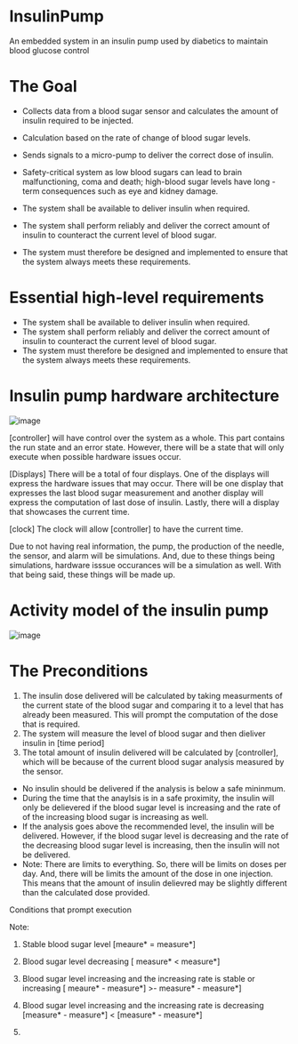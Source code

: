 # InsulinPump
An embedded system in an insulin pump used by diabetics to maintain blood glucose control

# The Goal
 - Collects data from a blood sugar sensor and calculates the amount of insulin required to be injected. 
 - Calculation based on the rate of change of blood sugar levels.
 - Sends signals to a micro-pump to deliver the correct dose of insulin.
 - Safety-critical system as low blood sugars can lead to brain malfunctioning, coma and death; high-blood sugar levels have long - term consequences such as eye and kidney damage.

 - The system shall be available to deliver insulin when required.
 - The system shall perform reliably and deliver the correct amount of insulin to counteract the current level of blood sugar.
 - The system must therefore be designed and implemented to ensure that the system always meets these requirements.
 
 # Essential high-level requirements
 - The system shall be available to deliver insulin when required.
 - The system shall perform reliably and deliver the correct amount of insulin to counteract the current level of blood sugar.
 - The system must therefore be designed and implemented to ensure that the system always meets these requirements.
 
 # Insulin pump hardware architecture
 ![image](https://user-images.githubusercontent.com/124085275/215911205-bc0f688b-8913-4fc8-bfb0-39a962143486.png)
 
  [controller] will have control over the system as a whole. This part contains the run state and an error state. However, there will be a state that will only execute when possible hardware issues occur.
 
 [Displays] There will be a total of four displays. One of the displays will express the hardware issues that may occur. There will be one display that expresses the last blood sugar measurement and another display will express the computation of last dose of insulin. Lastly, there will a display that showcases the current time.
 
 [clock] The clock will allow [controller] to have the current time.
 
 Due to not having real information, the pump, the production of the needle, the sensor, and alarm will be simulations. And, due to these things being simulations, hardware isssue occurances will be a simulation as well. With that being said, these things will be made up.
 
 # Activity model of the insulin pump
 ![image](https://user-images.githubusercontent.com/124085275/217400185-274591ca-3bcc-4d04-8150-dde1a960b1f0.png)
 
 # The Preconditions
 
 1. The insulin dose delivered will be calculated by taking measurments of the current state of the blood sugar and comparing it to a level that has already been measured. This will prompt the computation of the dose that is required.
 2. The system will measure the level of blood sugar and then dieliver insulin in [time period]
 3. The total amount of insulin delivered will be calculated by [controller], which will be because of the current blood sugar analysis measured by the sensor.
 
  - No insulin should be delivered if the analysis is below a safe mininmum.
  - During the time that the anaylsis is in a safe proximity, the insulin will only be delievered if the blood sugar level is increasing and the rate of of the increasing blood sugar is increasing as well.
  - If the analysis goes above the recommended level, the insulin will be delivered. However, if the blood sugar level is decreasing and the rate of the decreasing blood sugar level is increasing, then the insulin will not be delivered.
  - Note: There are limits to everything. So, there will be limits on doses per day. And, there will be limits the amount of the dose in one injection. This means that the amount of insulin delievred may be slightly different than the calculated dose provided.
  
  Conditions that prompt execution
  
  Note: 
  
  1. Stable blood sugar level [meaure* = measure*]
  
  2. Blood sugar level decreasing [ measure* < measure*]
  
  3. Blood sugar level increasing and the increasing rate is stable or increasing [ meaure* - measure*] >- measure* - measure*]
  
  4. Blood sugar level increasing and the increasing rate is decreasing [measure* - measure*] < [measure* - measure*]
  
  5.
 
 

